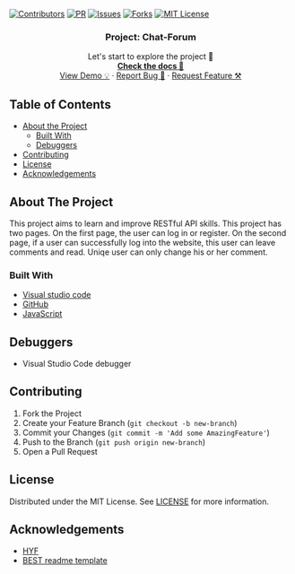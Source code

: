 [![Contributors][contributors-shield]][contributors-url] [![PR][pr-shield]][pr-url] [![Issues][issues-shield]][issues-url] [![Forks][forks-shield]][forks-url] [![MIT License][license-shield]][license-url]

  <h3 align="center">Project: Chat-Forum</h3>

  <p align="center">
    Let's start to explore the project 🚀 
    <br />
    <a href="https://mametur.github.io/courses-web-app/"><strong>Check the docs 📄</strong></a>
    <br />
    <a href="https://mametur.github.io/courses-web-app/">View Demo 💡</a>
    ·
    <a href="https://github.com/mametur/courses-web-app/issues?q=is%3Aissue+is%3Aclosed">Report Bug 🐞</a>
    ·
    <a href="https://github.com/mametur/courses-web-app/pulls?q=is%3Apr+is%3Aclosed">Request Feature ⚒</a>
  </p>
</p>

## Table of Contents

- [About the Project](#about-the-project)
  - [Built With](#built-with)
  - [Debuggers](#debuggers)
- [Contributing](#contributing)
- [License](#license)
- [Acknowledgements](#acknowledgements)

## About The Project

This project aims to learn and improve RESTful API skills. This project has two pages. On the first page, the user can log in or register. On the second page, if a user can successfully log into the website, this user can leave comments and read. Uniqe user can only change his or her comment.

### Built With

- [Visual studio code](https://code.visualstudio.com/)
- [GitHub](https://github.com)
- [JavaScript](https://www.javascript.com/)

## Debuggers

- Visual Studio Code debugger

## Contributing

1. Fork the Project
2. Create your Feature Branch (`git checkout -b new-branch`)
3. Commit your Changes (`git commit -m 'Add some AmazingFeature'`)
4. Push to the Branch (`git push origin new-branch`)
5. Open a Pull Request

<!-- LICENSE -->

## License

Distributed under the MIT License. See [LICENSE](https://github.com/mametur/courses-web-app/blob/master/LICENSE) for more information.

## Acknowledgements

- [HYF](https://hackyourfuture.be/)
- [BEST readme template](https://github.com/othneildrew/Best-README-Template/blob/master/README.md)

<!-- MARKDOWN LINKS & IMAGES -->
<!-- https://www.markdownguide.org/basic-syntax/#reference-style-links -->

[contributors-shield]: https://img.shields.io/badge/5-Contributors%20-brightgreen
[contributors-url]: https://github.com/mametur/courses-web-app/graphs/contributors
[forks-shield]: https://img.shields.io/badge/-Forks-blue
[forks-url]: https://github.com/mametur/courses-web-app/network/members
[issues-shield]: https://img.shields.io/badge/-ISSUES-green
[issues-url]: https://github.com/mametur/courses-web-app/issues?q=is%3Aissue+is%3Aclosed
[pr-shield]: https://img.shields.io/badge/-Pull%20Requests%20-blue
[pr-url]: https://github.com/mametur/courses-web-app/pulls?q=is%3Apr+is%3Aclosed
[license-shield]: https://img.shields.io/badge/-LICENSE-brightgreen
[license-url]: https://github.com/mametur/courses-web-app/blob/master/LICENSE
